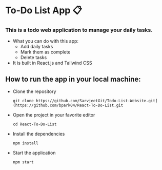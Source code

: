 # To-Do List App 📋

### This is a todo web application to manage your daily tasks.

- What you can do with this app:
    - Add daily tasks
    - Mark them as complete 
    - Delete tasks 
- It is built in React.js and Tailwind CSS

## How to run the app in your local machine:
- Clone the repository 
    ```
    git clone https://github.com/SarvjeetGit/Todo-List-Website.git](https://github.com/bpark04/React-To-Do-List.git
    ```
- Open the project in your favorite editor 
    ```
    cd React-To-Do-List 
    ```
- Install the dependencies
    ```
    npm install
     ```
- Start the application
    ```
    npm start
    ```
